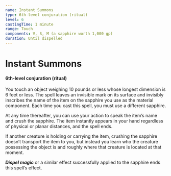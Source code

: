 ```yaml
---
name: Instant Summons
type: 6th-level conjuration (ritual)
level: 6
castingTime: 1 minute
range: Touch
components: V, S, M (a sapphire worth 1,000 gp)
duration: Until dispelled
---
```


# Instant Summons

#### 6th-level conjuration (ritual)

You touch an object weighing 10 pounds or less whose longest dimension is 6 feet or less. The spell leaves an invisible mark on its surface and invisibly inscribes the name of the item on the sapphire you use as the material component. Each time you cast this spell, you must use a different sapphire.

At any time thereafter, you can use your action to speak the item’s name and crush the sapphire. The item instantly appears in your hand regardless of physical or planar distances, and the spell ends.

If another creature is holding or carrying the item, crushing the sapphire doesn’t transport the item to you, but instead you learn who the creature possessing the object is and roughly where that creature is located at that moment.

_**Dispel magic**_ or a similar effect successfully applied to the sapphire ends this spell’s effect.
